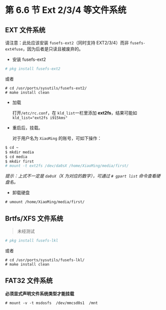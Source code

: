 # 第 6.6 节 Ext 2/3/4 等文件系统

## EXT 文件系统

请注意：此处应该安装 `fusefs-ext2`（同时支持 EXT2/3/4）而非 `fusefs-ext4fuse`，因为后者是只读且被废弃的。

- 安装 fusefs-ext2

```sh
# pkg install fusefs-ext2
```

或者

```
# cd /usr/ports/sysutils/fusefs-ext2/ 
# make install clean
```

- 加载

  打开`/etc/rc.conf`，在 `kld_list`一栏里添加 **ext2fs**，结果可能如 `kld_list="ext2fs i915kms"`

- 重启后，挂载。

  对于用户名为 `XiaoMing` 的账号，可如下操作：

```sh
$ cd ~
$ mkdir media
$ cd media
$ mkdir first
# mount -t ext2fs /dev/da0sX /home/XiaoMing/media/first/
```

_提示：上式不一定是 `da0sX`（X 为对应的数字），可通过 `# gpart list` 命令查看硬盘名。_

- 卸载硬盘

`# umount /home/XiaoMing/media/first/`

## Brtfs/XFS 文件系统

> 未经测试

```sh
# pkg install fusefs-lkl
```

或者

```
# cd /usr/ports/sysutils/fusefs-lkl/ 
# make install clean
```

## FAT32 文件系统

**必须显式声明文件系统类型才能挂载**

```
# mount -v -t msdosfs  /dev/mmcsd0s1  /mnt
```
